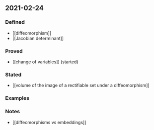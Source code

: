 ## 2021-02-24
### Defined
- [[diffeomorphism]]
- [[Jacobian determinant]]
### Proved
- [[change of variables]] (started)
### Stated
- [[volume of the image of a rectifiable set under a diffeomorphism]]
### Examples
### Notes
- [[diffeomorphisms vs embeddings]]